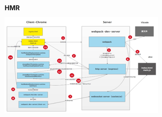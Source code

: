 ## HMR
<img src="https://github.com/BaoGuoSen/Job/blob/master/imgs/Webpack%E7%83%AD%E6%9B%B4%E6%96%B0.png" alt="图片替换文本" width="500" height="313" align="bottom" />
